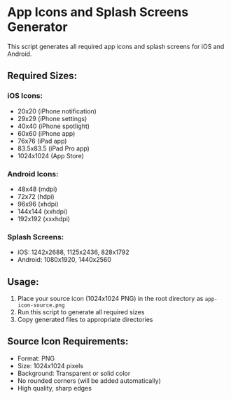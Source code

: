 # App Icons and Splash Screens Generator

This script generates all required app icons and splash screens for iOS and Android.

## Required Sizes:

### iOS Icons:

- 20x20 (iPhone notification)
- 29x29 (iPhone settings)
- 40x40 (iPhone spotlight)
- 60x60 (iPhone app)
- 76x76 (iPad app)
- 83.5x83.5 (iPad Pro app)
- 1024x1024 (App Store)

### Android Icons:

- 48x48 (mdpi)
- 72x72 (hdpi)
- 96x96 (xhdpi)
- 144x144 (xxhdpi)
- 192x192 (xxxhdpi)

### Splash Screens:

- iOS: 1242x2688, 1125x2436, 828x1792
- Android: 1080x1920, 1440x2560

## Usage:

1. Place your source icon (1024x1024 PNG) in the root directory as `app-icon-source.png`
2. Run this script to generate all required sizes
3. Copy generated files to appropriate directories

## Source Icon Requirements:

- Format: PNG
- Size: 1024x1024 pixels
- Background: Transparent or solid color
- No rounded corners (will be added automatically)
- High quality, sharp edges



